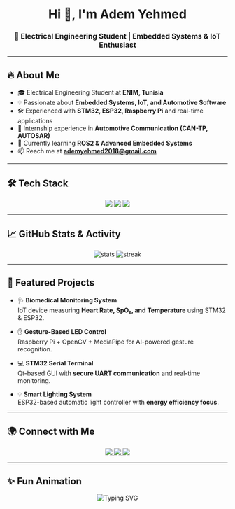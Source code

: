 <h1 align="center">Hi 👋, I'm Adem Yehmed</h1>
<h3 align="center">🚀 Electrical Engineering Student | Embedded Systems & IoT Enthusiast</h3>

---

## 🔥 About Me
- 🎓 Electrical Engineering Student at **ENIM, Tunisia**  
- 💡 Passionate about **Embedded Systems, IoT, and Automotive Software**  
- 🛠️ Experienced with **STM32, ESP32, Raspberry Pi** and real-time applications  
- 🚗 Internship experience in **Automotive Communication (CAN-TP, AUTOSAR)**  
- 🌱 Currently learning **ROS2 & Advanced Embedded Systems**  
- 📫 Reach me at **ademyehmed2018@gmail.com**

---

## 🛠️ Tech Stack

<p align="center">
  <img src="https://skillicons.dev/icons?i=c,cpp,python,vhdl" />
  <img src="https://skillicons.dev/icons?i=stm32,raspberrypi,arduino,qt,ros" />
  <img src="https://skillicons.dev/icons?i=matlab,altium,linux,git,github" />
</p>

---

## 📈 GitHub Stats & Activity
<p align="center">
  <img src="https://github-readme-stats.vercel.app/api?username=yourusername&show_icons=true&theme=tokyonight" alt="stats" />
  <img src="https://github-readme-streak-stats.herokuapp.com/?user=yourusername&theme=tokyonight" alt="streak" />
</p>

---

## 🚀 Featured Projects

- 🩺 **Biomedical Monitoring System**  
  IoT device measuring **Heart Rate, SpO₂, and Temperature** using STM32 & ESP32.  

- ✋ **Gesture-Based LED Control**  
  Raspberry Pi + OpenCV + MediaPipe for AI-powered gesture recognition.  

- 💻 **STM32 Serial Terminal**  
  Qt-based GUI with **secure UART communication** and real-time monitoring.  

- 💡 **Smart Lighting System**  
  ESP32-based automatic light controller with **energy efficiency focus**.  

---

## 🌍 Connect with Me

<p align="center">
  <a href="https://www.linkedin.com/in/ademyehmed" target="_blank">
    <img src="https://img.shields.io/badge/LinkedIn-%230A66C2.svg?&style=for-the-badge&logo=linkedin&logoColor=white" />
  </a>
  <a href="mailto:ademyehmed2018@gmail.com" target="_blank">
    <img src="https://img.shields.io/badge/Gmail-D14836.svg?&style=for-the-badge&logo=gmail&logoColor=white" />
  </a>
  <a href="https://github.com/yourusername" target="_blank">
    <img src="https://img.shields.io/badge/GitHub-181717.svg?&style=for-the-badge&logo=github&logoColor=white" />
  </a>
</p>

---

## ✨ Fun Animation

<p align="center">
  <img src="[https://readme-typing-svg.demolab.com?font=Fira+Code&pause=1000&color=00C2FF&width=435&lines=Embedded+Systems+Engineer;IoT+and+Automotive+Enthusiast;Always+Learning+%26+Building](https://drive.google.com/file/d/11a8r6S8QmZLPwuFOqqafEMvaYgm_diRz/view?usp=sharing)+🚀" alt="Typing SVG" />
</p>
